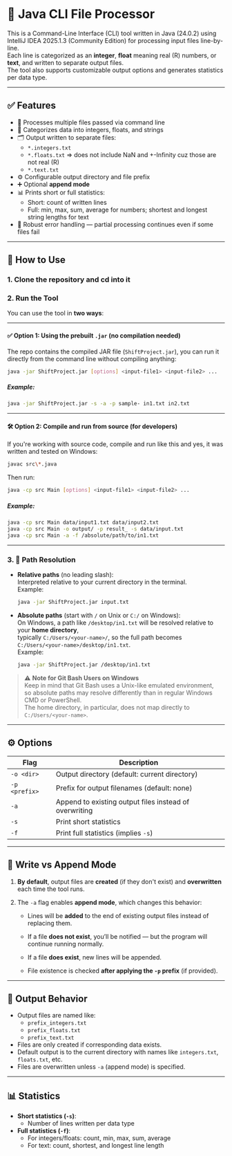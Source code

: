 # 🧹 Java CLI File Processor

This is a Command-Line Interface (CLI) tool written in Java (24.0.2) using IntelliJ IDEA 2025.1.3 (Community Edition) for processing input files line-by-line.  
Each line is categorized as an **integer**, **float** meaning real (R) numbers, or **text**, and written to separate output files.  
The tool also supports customizable output options and generates statistics per data type.

---

## ✅ Features

- 🚀 Processes multiple files passed via command line
- 📂 Categorizes data into integers, floats, and strings
- 🗂 Output written to separate files:
  - `*.integers.txt`
  - `*.floats.txt` => does not include NaN and +-Infinity cuz those are not real (R)
  - `*.text.txt`
- ⚙️ Configurable output directory and file prefix
- ➕ Optional **append mode**
- 📊 Prints short or full statistics:
  - Short: count of written lines
  - Full: min, max, sum, average for numbers; shortest and longest string lengths for text
- 🔐 Robust error handling — partial processing continues even if some files fail

---

## 🔧 How to Use

### 1. Clone the repository and cd into it

### 2. Run the Tool

You can use the tool in **two ways**:

---

#### ✅ Option 1: Using the prebuilt `.jar` (no compilation needed)

The repo contains the compiled JAR file (`ShiftProject.jar`), you can run it directly from the command line without compiling anything:

```sh
java -jar ShiftProject.jar [options] <input-file1> <input-file2> ...
```

##### Example:

```sh
java -jar ShiftProject.jar -s -a -p sample- in1.txt in2.txt
```

---

#### 🛠️ Option 2: Compile and run from source (for developers)

If you're working with source code, compile and run like this and yes, it was written and tested on Windows:

```sh
javac src\*.java
```

Then run:

```sh
java -cp src Main [options] <input-file1> <input-file2> ...
```

##### Example:

```sh
java -cp src Main data/input1.txt data/input2.txt
java -cp src Main -o output/ -p result_ -s data/input.txt
java -cp src Main -a -f /absolute/path/to/in1.txt
```

---

### 3. 📂 Path Resolution

- **Relative paths** (no leading slash):  
  Interpreted relative to your current directory in the terminal.  
  Example:
  ```sh
  java -jar ShiftProject.jar input.txt
  ```

- **Absolute paths** (start with `/` on Unix or `C:/` on Windows):  
  On Windows, a path like `/desktop/in1.txt` will be resolved relative to your **home directory**,  
  typically `C:/Users/<your-name>/`, so the full path becomes `C:/Users/<your-name>/desktop/in1.txt`.  
  Example:
  ```sh
  java -jar ShiftProject.jar /desktop/in1.txt

> ⚠️ **Note for Git Bash Users on Windows**  
> Keep in mind that Git Bash uses a Unix-like emulated environment,  
> so absolute paths may resolve differently than in regular Windows CMD or PowerShell.  
> The home directory, in particular, does not map directly to `C:/Users/<your-name>`.

---

## ⚙️ Options

| Flag  | Description |
|-------|-------------|
| `-o <dir>` | Output directory (default: current directory) |
| `-p <prefix>` | Prefix for output filenames (default: none) |
| `-a` | Append to existing output files instead of overwriting |
| `-s` | Print short statistics |
| `-f` | Print full statistics (implies `-s`) |

---

## 📝 Write vs Append Mode

1. **By default**, output files are **created** (if they don't exist) and **overwritten** each time the tool runs.

2. The `-a` flag enables **append mode**, which changes this behavior:
   - Lines will be **added** to the end of existing output files instead of replacing them.
   
   - If a file **does not exist**, you’ll be notified — but the program will continue running normally.

   - If a file **does exist**, new lines will be appended.

   - File existence is checked **after applying the `-p` prefix** (if provided).

---

## 📁 Output Behavior

- Output files are named like:
  - `prefix_integers.txt`
  - `prefix_floats.txt`
  - `prefix_text.txt`
- Files are only created if corresponding data exists.
- Default output is to the current directory with names like `integers.txt`, `floats.txt`, etc.
- Files are overwritten unless `-a` (append mode) is specified.

---

## 📊 Statistics

- **Short statistics (`-s`)**:
  - Number of lines written per data type
- **Full statistics (`-f`)**:
  - For integers/floats: count, min, max, sum, average
  - For text: count, shortest, and longest line length
    
